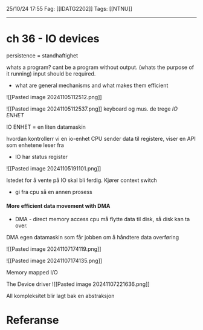 25/10/24 17:55
Fag: [[IDATG2202]]
Tags: [[NTNU]]
___
# ch 36 - IO devices
persistence = standhaftighet

whats a program? cant be a program without output. (whats the purpose of it running) input should be required.
- what are general mechanisms and what makes them efficient


![[Pasted image 20241105112512.png]]

![[Pasted image 20241105112537.png]]
keyboard og mus. de trege *IO ENHET*

IO ENHET = en liten datamaskin

hvordan kontrollerr vi en io-enhet
CPU sender data til registere, viser en API som enhetene leser fra
- IO har status register

![[Pasted image 20241105191101.png]]

Istedet for å vente på IO skal bli ferdig. Kjører context switch
- gi fra cpu så en annen prosess
#### More efficient data movement with DMA
- DMA - direct memory access
cpu må flytte data til disk, så disk kan ta over.

DMA egen datamaskin som får jobben om å håndtere data overføring

![[Pasted image 20241107174119.png]]

![[Pasted image 20241107174135.png]]

Memory mapped I/O


The Device driver
![[Pasted image 20241107221636.png]]

All kompleksitet blir lagt bak en abstraksjon






# Referanse
